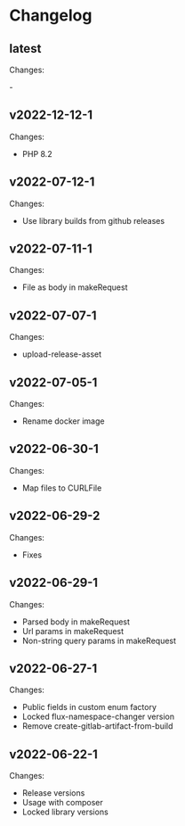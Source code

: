 # Changelog

## latest

Changes:

\-

## v2022-12-12-1

Changes:

- PHP 8.2

## v2022-07-12-1

Changes:

- Use library builds from github releases

## v2022-07-11-1

Changes:

- File as body in makeRequest

## v2022-07-07-1

Changes:

- upload-release-asset

## v2022-07-05-1

Changes:

- Rename docker image

## v2022-06-30-1

Changes:

- Map files to CURLFile

## v2022-06-29-2

Changes:

- Fixes

## v2022-06-29-1

Changes:

- Parsed body in makeRequest
- Url params in makeRequest
- Non-string query params in makeRequest

## v2022-06-27-1

Changes:

- Public fields in custom enum factory
- Locked flux-namespace-changer version
- Remove create-gitlab-artifact-from-build

## v2022-06-22-1

Changes:

- Release versions
- Usage with composer
- Locked library versions

